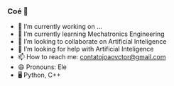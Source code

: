 ### Coé 👋

- 🔭 I’m currently working on ...
- 🌱 I’m currently learning Mechatronics Engineering
- 👯 I’m looking to collaborate on Artificial Inteligence
- 🤔 I’m looking for help with Artificial Inteligence
- 📫 How to reach me: contatojoaovctor@gmail.com
- 😄 Pronouns: Ele
- 🖥 Python, C++
